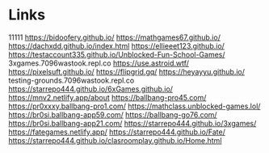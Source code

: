 # Links
11111
https://bidoofery.github.io/
https://mathgames67.github.io/
https://dachxdd.github.io/index.html
https://ellieeet123.github.io/
https://testaccount335.github.io/Unblocked-Fun-School-Games/
3xgames.7096wastook.repl.co
https://use.astroid.wtf/
https://pixelsuft.github.io/
https://flipgrid.gq/
https://heyayyu.github.io/
testing-grounds.7096wastook.repl.co
https://starrepo444.github.io/6xGames.github.io/
https://mnv2.netlify.app/about
https://ballbang-pro45.com/
https://pr0xxxy.ballbang-pro1.com/
https://mathclass.unblocked-games.lol/
https://br0si.ballbang-app59.com/
https://ballbang-go76.com/
https://br0si.ballbang-app21.com/
https://starrepo444.github.io/3xgames/
https://fategames.netlify.app/
https://starrepo444.github.io/Fate/
https://starrepo444.github.io/clasroomplay.github.io/Home.html
